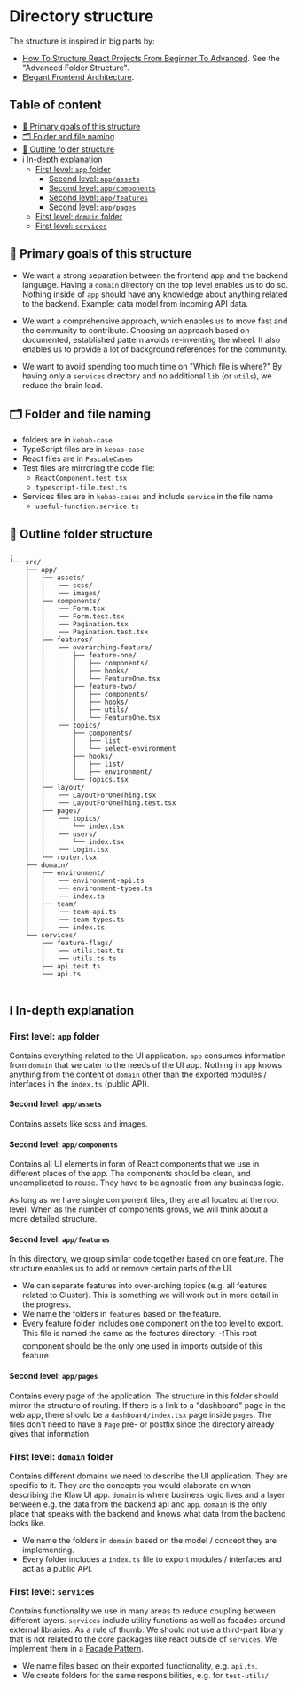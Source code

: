 # Directory structure

The structure is inspired in big parts by:

- [How To Structure React Projects From Beginner To Advanced](https://blog.webdevsimplified.com/2022-07/react-folder-structure/). See the "Advanced Folder Structure".
- [Elegant Frontend Architecture](https://michalzalecki.com/elegant-frontend-architecture/).

## Table of content

* [🏁️ Primary goals of this structure](#-primary-goals-of-this-structure)
* [🗂️ Folder and file naming](#-folder-and-file-naming)
* [💁 Outline folder structure](#-outline-folder-structure)
* [ℹ️ In-depth explanation](#-in-depth-explanation)
  + [First level: `app` folder](#first-level-app-folder)
    - [Second level: `app/assets`](#second-level-appassets)
    - [Second level: `app/components`](#second-level-appcomponents)
    - [Second level: `app/features`](#second-level-appfeatures)
    - [Second level: `app/pages`](#second-level-apppages)
  + [First level: `domain` folder](#first-level-domain-folder)
  + [First level: `services`](#first-level-services)

## 🏁️ Primary goals of this structure

- We want a strong separation between the frontend app and the backend language.
  Having a `domain` directory on the top level enables us to do so. Nothing inside of `app` should have any knowledge about anything related to the backend. Example: data model from incoming API data.

- We want a comprehensive approach, which enables us to move fast and the community to contribute.
  Choosing an approach based on documented, established pattern avoids re-inventing the wheel. It also enables us to provide a lot of background references for the community.

- We want to avoid spending too much time on "Which file is where?"
  By having only a `services` directory and no additional `lib` (or `utils`), we reduce the brain load.

## 🗂️ Folder and file naming

- folders are in `kebab-case`
- TypeScript files are in `kebab-case`
- React files are in `PascaleCases`
- Test files are mirroring the code file:
  - `ReactComponent.test.tsx`
  - `typescript-file.test.ts`
- Services files are in `kebab-cases` and include `service` in the file name
  - `useful-function.service.ts`

## 💁 Outline folder structure

```
.
└── src/
    ├── app/
    │   ├── assets/
    │   │   ├── scss/
    │   │   └── images/
    │   ├── components/
    │   │   ├── Form.tsx
    │   │   ├── Form.test.tsx
    │   │   ├── Pagination.tsx
    │   │   └── Pagination.test.tsx
    │   ├── features/
    │   │   ├── overarching-feature/
    │   │   │   ├── feature-one/
    │   │   │   │   ├── components/
    │   │   │   │   ├── hooks/
    │   │   │   │   └── FeatureOne.tsx
    │   │   │   ├── feature-two/
    │   │   │   │   ├── components/
    │   │   │   │   ├── hooks/
    │   │   │   │   ├── utils/
    │   │   │   │   └── FeatureOne.tsx
    │   │   └── topics/
    │   │       ├── components/
    │   │       │   ├── list
    │   │       │   └── select-environment
    │   │       ├── hooks/
    │   │       │   ├── list/
    │   │       │   ├── environment/
    │   │       └── Topics.tsx
    │   ├── layout/
    │   │   ├── LayoutForOneThing.tsx
    │   │   └── LayoutForOneThing.test.tsx
    │   ├── pages/
    │   │   ├── topics/
    │   │   │   └── index.tsx
    │   │   ├── users/
    │   │   │   └── index.tsx
    │   │   └── Login.tsx
    │   └── router.tsx
    ├── domain/
    │   ├── environment/
    │   │   ├── environment-api.ts
    │   │   ├── environment-types.ts
    │   │   └── index.ts
    │   ├── team/
    │   │   ├── team-api.ts
    │   │   ├── team-types.ts
    │   │   └── index.ts
    └── services/
        ├── feature-flags/
        │   ├── utils.test.ts
        │   └── utils.ts.ts
        ├── api.test.ts
        └── api.ts
        
```

## ℹ️ In-depth explanation

### First level: `app` folder

Contains everything related to the UI application. `app` consumes information from `domain` that we cater to the needs of the UI app.
Nothing in `app` knows anything from the content of `domain` other than the exported modules / interfaces in the `index.ts` (public API).

#### Second level: `app/assets`

Contains assets like scss and images.

#### Second level: `app/components`

Contains all UI elements in form of React components that we use in different places of the app. The components should be clean, and uncomplicated to reuse. They have to be agnostic from any business logic.

As long as we have single component files, they are all located at the root level. When as the number of components grows, we will think about a more detailed structure.

#### Second level: `app/features`

In this directory, we group similar code together based on one feature. The structure enables us to add or remove certain parts of the UI.

- We can separate features into over-arching topics (e.g. all features related to Cluster). This is something we will work out in more detail in the progress.
- We name the folders in `features` based on the feature.
- Every feature folder includes one component on the top level to export. This file is named the same as the features directory.
  -❗This root component should be the only one used in imports outside of this feature.


#### Second level: `app/pages`

Contains every page of the application. The structure in this folder should mirror the structure of routing. If there is a link to a "dashboard" page in the web app, there should be a `dashboard/index.tsx` page inside `pages`. The files don't need to have a `Page` pre- or postfix since the directory already gives that information.


### First level: `domain` folder

Contains different domains we need to describe the UI application. They are specific to it. They are the concepts you would elaborate on when describing the Klaw UI app.
`domain` is where business logic lives and a layer between e.g. the data from the backend api and `app`. `domain` is the only place that speaks with the backend and knows what data from the backend looks like.

- We name the folders in `domain` based on the model / concept they are implementing.
- Every folder includes a `index.ts` file to export modules / interfaces and act as a public API.


### First level: `services`

Contains functionality we use in many areas to reduce coupling between different layers. `services` include utility functions as well as facades around external libraries. As a rule of thumb: We should not use a third-part library that is not related to the core packages like react outside of `services`. We implement them in a [Facade Pattern](https://blog.webdevsimplified.com/2022-07/facade-pattern/).

- We name files based on their exported functionality, e.g. `api.ts`.
- We create folders for the same responsibilities, e.g. for `test-utils/`.





